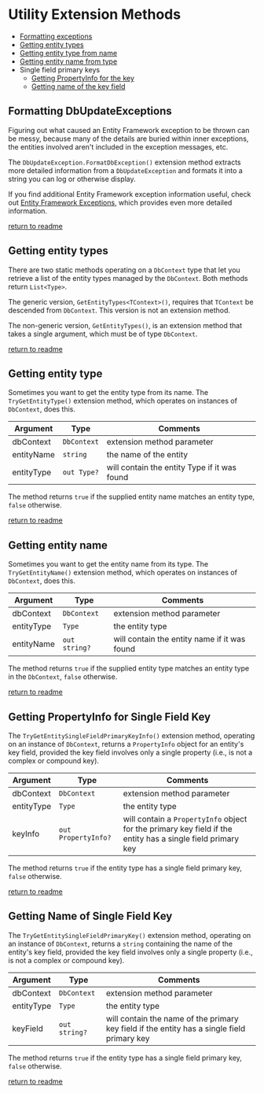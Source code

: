 # Utility Extension Methods

- [Formatting exceptions](#formatting-dbupdateexceptions)
- [Getting entity types](#getting-entity-types)
- [Getting entity type from name](#getting-entity-name)
- [Getting entity name from type](#getting-entity-type)
- Single field primary keys
  - [Getting PropertyInfo for the key](#getting-propertyinfo-for-single-field-key)
  - [Getting name of the key field](#getting-name-of-single-field-key)

## Formatting DbUpdateExceptions

Figuring out what caused an Entity Framework exception to be thrown can be messy, because many of the details are buried within inner exceptions, the entities involved aren't included in the exception messages, etc.

The `DbUpdateException.FormatDbException()` extension method extracts more detailed information from a `DbUpdateException` and formats it into a string you can log or otherwise display.

If you find additional Entity Framework exception information useful, check out [Entity Framework Exceptions](https://github.com/Giorgi/EntityFramework.Exceptions), which provides even more detailed information.

[return to readme](../readme.md)

## Getting entity types

There are two static methods operating on a `DbContext` type that let you retrieve a list
of the entity types managed by the `DbContext`. Both methods return `List<Type>`.

The generic version, `GetEntityTypes<TContext>()`, requires that `TContext` be descended from
`DbContext`. This version is not an extension method.

The non-generic version, `GetEntityTypes()`, is an extension method that takes a single argument, which must be of type `DbContext`.

[return to readme](../readme.md)

## Getting entity type

Sometimes you want to get the entity type from its name. The `TryGetEntityType()` extension method, which operates on instances of `DbContext`, does this.

|Argument|Type|Comments|
|--------|----|--------|
|dbContext|`DbContext`|extension method parameter|
|entityName|`string`|the name of the entity|
|entityType|`out Type?`|will contain the entity Type if it was found|

The method returns `true` if the supplied entity name matches an entity type, `false` otherwise.

[return to readme](../readme.md)

## Getting entity name

Sometimes you want to get the entity name from its type. The `TryGetEntityName()` extension method, which operates on instances of `DbContext`, does this.

|Argument|Type|Comments|
|--------|----|--------|
|dbContext|`DbContext`|extension method parameter|
|entityType|`Type`|the entity type|
|entityName|`out string?`|will contain the entity name if it was found|

The method returns `true` if the supplied entity type matches an entity type in the `DbContext`, `false` otherwise.

[return to readme](../readme.md)

## Getting PropertyInfo for Single Field Key

The `TryGetEntitySingleFieldPrimaryKeyInfo()` extension method, operating on an instance of `DbContext`, returns a `PropertyInfo` object for an entity's key field, provided the key field
involves only a single property (i.e., is not a complex or compound key).

|Argument|Type|Comments|
|--------|----|--------|
|dbContext|`DbContext`|extension method parameter|
|entityType|`Type`|the entity type|
|keyInfo|`out PropertyInfo?`|will contain a `PropertyInfo` object for the primary key field if the entity has a single field primary key|

The method returns `true` if the entity type has a single field primary key, `false` otherwise.

[return to readme](../readme.md)

## Getting Name of Single Field Key

The `TryGetEntitySingleFieldPrimaryKey()` extension method, operating on an instance of `DbContext`, returns a `string` containing the name of the entity's key field, provided the key field involves only a single property (i.e., is not a complex or compound key).

|Argument|Type|Comments|
|--------|----|--------|
|dbContext|`DbContext`|extension method parameter|
|entityType|`Type`|the entity type|
|keyField|`out string?`|will contain the name of the primary key field if the entity has a single field primary key|

The method returns `true` if the entity type has a single field primary key, `false` otherwise.

[return to readme](../readme.md)
